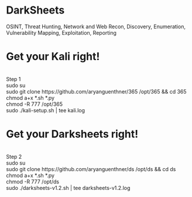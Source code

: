 # DarkSheets
OSINT, Threat Hunting, Network and Web Recon, Discovery, Enumeration, Vulnerability Mapping, Exploitation, Reporting

# Get your Kali right!
<br>
Step 1
<br>
sudo su
<br>
sudo git clone https://github.com/aryanguenthner/365 /opt/365 && cd 365
<br>
chmod a+x *.sh *.py
<br>
chmod -R 777 /opt/365
<br>
sudo ./kali-setup.sh | tee kali.log

# Get your Darksheets right!
<br>
Step 2
<br>
sudo su
<br>
sudo git clone https://github.com/aryanguenthner/ds /opt/ds && cd ds
<br>
chmod a+x *.sh *.py
<br>
chmod -R 777 /opt/ds
<br>
sudo ./darksheets-v1.2.sh | tee darksheets-v1.2.log
